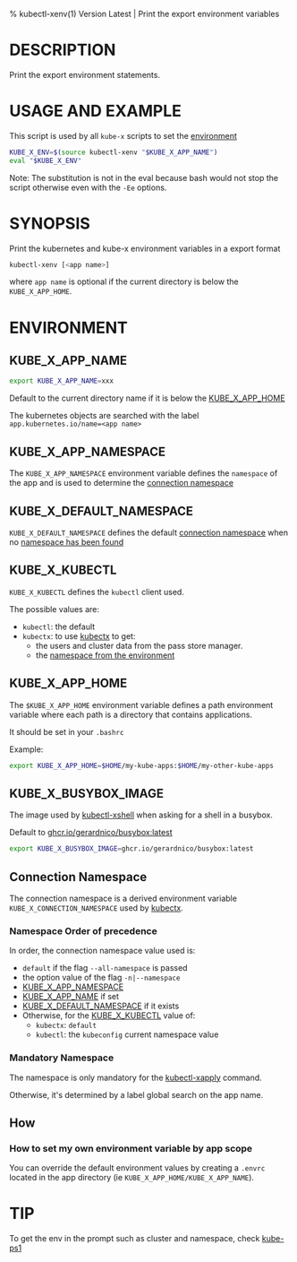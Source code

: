 % kubectl-xenv(1) Version Latest | Print the export environment variables
# DESCRIPTION

Print the export environment statements.

# USAGE AND EXAMPLE

This script is used by all `kube-x` scripts to set the [environment](#ENVIRONMENT)

```bash
KUBE_X_ENV=$(source kubectl-xenv "$KUBE_X_APP_NAME")
eval "$KUBE_X_ENV"
```

Note: The substitution is not in the eval because bash would not stop the script otherwise
even with the `-Ee` options.

# SYNOPSIS

Print the kubernetes and kube-x environment variables in a export format
```bash
kubectl-xenv [<app name>]
```

where `app name` is optional if the current directory is below the `KUBE_X_APP_HOME`.


# ENVIRONMENT



## KUBE_X_APP_NAME

```bash
export KUBE_X_APP_NAME=xxx
```  
Default to the current directory name if it is below the [KUBE_X_APP_HOME](#KUBE_X_APP_HOME)

The kubernetes objects are searched with the label `app.kubernetes.io/name=<app name>`


## KUBE_X_APP_NAMESPACE

The `KUBE_X_APP_NAMESPACE` environment variable defines the `namespace` of the app
and is used to determine the [connection namespace](#namespace-order-of-precedence) 

## KUBE_X_DEFAULT_NAMESPACE

`KUBE_X_DEFAULT_NAMESPACE` defines the default [connection namespace](#namespace-order-of-precedence)
when no [namespace has been found](#namespace-order-of-precedence)

## KUBE_X_KUBECTL

`KUBE_X_KUBECTL` defines the `kubectl` client used.

The possible values are:
  * `kubectl`: the default
  * `kubectx`: to use [kubectx](kubectx.md) to get:
    * the users and cluster data from the pass store manager.
    * the [namespace from the environment](#namespace-order-of-precedence)


## KUBE_X_APP_HOME

The `$KUBE_X_APP_HOME` environment variable defines a path environment variable where each path is a directory that contains 
applications.

It should be set in your `.bashrc`

Example:
```bash
export KUBE_X_APP_HOME=$HOME/my-kube-apps:$HOME/my-other-kube-apps
```

## KUBE_X_BUSYBOX_IMAGE

The image used by [kubectl-xshell](kubectl-xshell.md) when asking for a shell in a busybox.

Default to [ghcr.io/gerardnico/busybox:latest](https://github.com/gerardnico/busybox/pkgs/container/busybox)

```bash
export KUBE_X_BUSYBOX_IMAGE=ghcr.io/gerardnico/busybox:latest
```

## Connection Namespace

The connection namespace is a derived environment variable `KUBE_X_CONNECTION_NAMESPACE` used by [kubectx](kubectx.md).

### Namespace Order of precedence


In order, the connection namespace value used is:
* `default` if the flag `--all-namespace` is passed
* the option value of the flag `-n|--namespace`
* [KUBE_X_APP_NAMESPACE](#KUBE_X_APP_NAME)
* [KUBE_X_APP_NAME](#KUBE_X_APP_NAME) if set
* [KUBE_X_DEFAULT_NAMESPACE](#KUBE_X_APP_NAME) if it exists
* Otherwise, for the [KUBE_X_KUBECTL](#KUBE_X_KUBECTL) value of:
    * `kubectx`: `default`
    * `kubectl`: the `kubeconfig` current namespace value

### Mandatory Namespace

The namespace is only mandatory for the [kubectl-xapply](kubectl-xapply.md)
command.

Otherwise, it's determined by a label global search on the app name. 

## How

### How to set my own environment variable by app scope

You can override the default environment values by creating a `.envrc` located
in the app directory (ie `KUBE_X_APP_HOME/KUBE_X_APP_NAME`).


# TIP

To get the env in the prompt such as cluster and namespace, check [kube-ps1](https://github.com/ohmyzsh/ohmyzsh/tree/master/plugins/kube-ps1)
